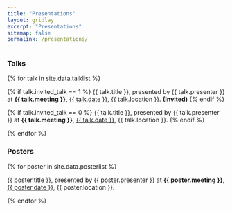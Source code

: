 ```yaml
---
title: "Presentations"
layout: gridlay
excerpt: "Presentations"
sitemap: false
permalink: /presentations/
---
```

<div class="row">
<div class="col-sm-6 clearfix">

### Talks

{% for talk in site.data.talklist %}

  {% if talk.invited_talk == 1 %}
  {{ talk.title }}, presented by {{ talk.presenter }} at <b>{{ talk.meeting }}</b>, <u>{{ talk.date }}</u>, {{ talk.location }}. <b>(Invited)</b>
  {% endif %} 

  {% if talk.invited_talk == 0 %}
  {{ talk.title }}, presented by {{ talk.presenter }} at <b>{{ talk.meeting }}</b>, <u>{{ talk.date }}</u>, {{ talk.location }}.
  {% endif %} 
  
{% endfor %}
</div>

<div class="col-sm-6 clearfix">

### Posters

{% for poster in site.data.posterlist %}

  {{ poster.title }}, presented by {{ poster.presenter }} at <b>{{ poster.meeting }}</b>, <u>{{ poster.date }}</u>, {{ poster.location }}.
  
{% endfor %}
</div>
</div>


